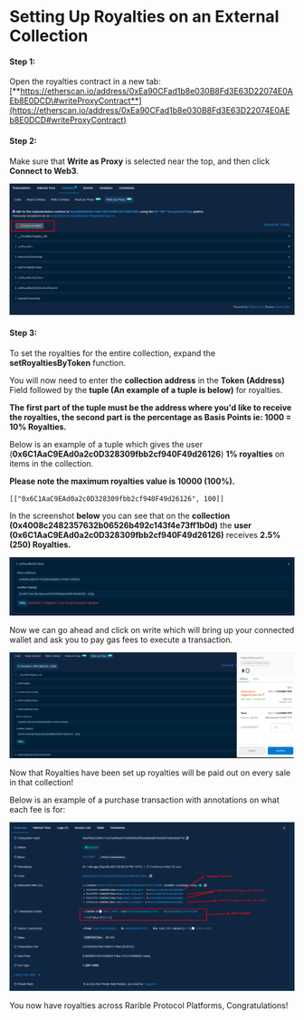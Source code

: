 # Setting Up Royalties on an External Collection

#### Step 1:

Open the royalties contract in a new tab: [**https://etherscan.io/address/0xEa90CFad1b8e030B8Fd3E63D22074E0AEb8E0DCD\#writeProxyContract**](https://etherscan.io/address/0xEa90CFad1b8e030B8Fd3E63D22074E0AEb8E0DCD#writeProxyContract)

#### Step 2:

 Make sure that **Write as Proxy** is selected near the top, and then click **Connect to Web3**.

![](../.gitbook/assets/image%20%281%29.png)

#### Step 3: 

To set the royalties for the entire collection, expand the **setRoyaltiesByToken** function.  
  
You will now need to enter the **collection address** in the **Token \(Address\)** Field followed by the **tuple \(An example of a tuple is below\)** for royalties.   
  
**The first part of the tuple must be the address where you'd like to receive the royalties, the second part is the percentage as Basis Points ie: 1000 = 10% Royalties.**

Below is an example of a tuple which gives the user \(**0x6C1AaC9EAd0a2c0D328309fbb2cf940F49d26126**\) **1% royalties** on items in the collection.   
  
**Please note the maximum royalties value is 10000 \(100%\).**

```text
[["0x6C1AaC9EAd0a2c0D328309fbb2cf940F49d26126", 100]]
```

In the screenshot **below** you can see that on the **collection \(0x4008c2482357632b06526b492c143f4e73ff1b0d\)** the **user \(0x6C1AaC9EAd0a2c0D328309fbb2cf940F49d26126\)** receives **2.5% \(250\) Royalties.**

![](../.gitbook/assets/image%20%283%29.png)

Now we can go ahead and click on write which will bring up your connected wallet and ask you to pay gas fees to execute a transaction. 

![](../.gitbook/assets/image%20%284%29.png)

Now that Royalties have been set up royalties will be paid out on every sale in that collection!  
  
Below is an example of a purchase transaction with annotations on what each fee is for:

![](../.gitbook/assets/image%20%286%29.png)

You now have royalties across Rarible Protocol Platforms, Congratulations!

